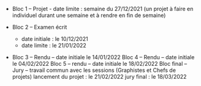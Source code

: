 - Bloc 1 – Projet - date limite : semaine du 27/12/2021 (un projet à faire en individuel durant une semaine et à rendre en fin de semaine)

- Bloc 2 – Examen écrit
  - date initiale : le 10/12/2021
  - date limite : le 21/01/2022

- Bloc 3 – Rendu – date initiale le 14/01/2022
Bloc 4 – Rendu – date initiale le 04/02/2022
Bloc 5 – rendu – date initiale le 18/02/2022
Bloc final – Jury – travail commun avec les sessions (Graphistes et Chefs de projets)
lancement du projet : le 21/02/2022
jury final : le 18/03/2022